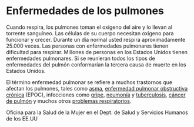 Enfermedades de los pulmones
============================


Cuando respira, los pulmones toman el oxígeno del aire y lo llevan al torrente sanguíneo. Las células de su cuerpo necesitan oxígeno para funcionar y crecer. Durante un día normal usted respira aproximadamente 25.000 veces. Las personas con enfermedades pulmonares tienen dificultad para respirar. Millones de personas en los Estados Unidos tienen enfermedades pulmonares. Si se reunieran todos los tipos de enfermedades del pulmón conformarían la tercera causa de muerte en los Estados Unidos.


El término enfermedad pulmonar se refiere a muchos trastornos que afectan los pulmones, tales como [asma](https://medlineplus.gov/spanish/asthma.html), [enfermedad pulmonar obstructiva crónica](https://medlineplus.gov/spanish/copd.html) (EPOC), infecciones como [gripe](https://medlineplus.gov/spanish/flu.html), [neumonía](https://medlineplus.gov/spanish/pneumonia.html) y [tuberculosis](https://medlineplus.gov/spanish/tuberculosis.html), [cáncer de pulmón](https://medlineplus.gov/spanish/lungcancer.html) y muchos otros [problemas respiratorios](https://medlineplus.gov/spanish/breathingproblems.html).


Oficina para la Salud de la Mujer en el Dept. de Salud y Servicios Humanos de los EE.UU

